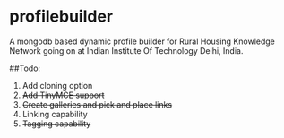 profilebuilder
==============

A mongodb based dynamic profile builder for Rural Housing Knowledge Network going on at Indian Institute Of Technology Delhi, India.


##Todo:

1. Add cloning option
2. ~~Add TinyMCE support~~
3. ~~Create galleries and pick and place links~~
4. Linking capability
5. ~~Tagging capability~~